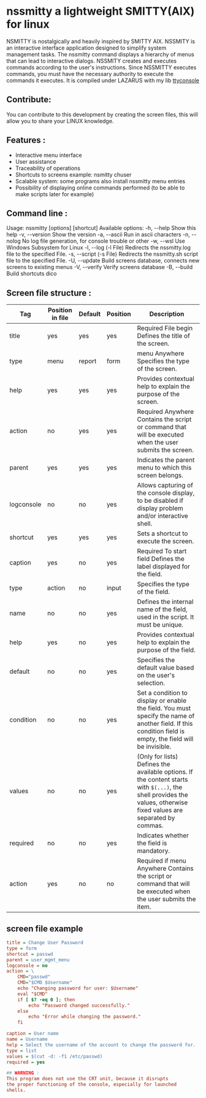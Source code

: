 # nssmitty a lightweight SMITTY(AIX) for linux

NSMITTY is nostalgically and heavily inspired by SMITTY AIX.
NSSMITY is an interactive interface application designed to
simplify system management tasks. The nssmitty command displays
a hierarchy of menus that can lead to interactive dialogs.
NSSMITY creates and executes commands according to the user's
instructions. Since NSSMITTY executes commands, you must have
the necessary authority to execute the commands it executes.
It is compiled under LAZARUS with my lib [ttyconsole](https://github.com/neuts-jl/ttyconsole)

## Contribute: 
You can contribute to this development by creating the screen files, 
this will allow you to share your LINUX knowledge.

## Features : 
- Interactive menu interface
- User assistance
- Traceability of operations
- Shortcuts to screens example: nsmitty chuser
- Scalable system: some programs also install nssmitty menu entries
- Possibility of displaying online commands performed
 (to be able to make scripts later for example)

## Command line :
Usage: nssmitty [options] [shortcut]
Available options:
  -h, --help      Show this help
  -v, --version   Show the version
  -a, --ascii     Run in ascii characters
  -n, --nolog     No log file generation, for console trouble or other
  -w, --wsl       Use Windows Subsystem for Linux
  -l, --log       (-l File) Redirects the nssmitty.log file to the specified File.
  -s, --script    (-s File) Redirects the nssmitty.sh script file to the specified File.
  -U, --update    Build screens database, connects new screens to existing menus
  -V, --verify    Verify screens database
  -B, --build     Build shortcuts dico

## Screen file structure :
| Tag        | Position in file | Default | Position  | Description                                                                                  |
|------------|----------------|---------|-----------|----------------------------------------------------------------------------------------------|
| title      | yes            | yes     | yes       | Required File begin Defines the title of the screen.                                         |
| type       | menu           | report  | form      | menu Anywhere Specifies the type of the screen.                                              |
| help       | yes            | yes     | yes       | Provides contextual help to explain the purpose of the screen.                               |
| action     | no             | yes     | yes       | Required Anywhere Contains the script or command that will be executed when the user submits the screen. |
| parent     | yes            | yes     | yes       | Indicates the parent menu to which this screen belongs.                                      |
| logconsole | no             | no      | yes       | Allows capturing of the console display, to be disabled if display problem and/or interactive shell. |
| shortcut   | yes            | yes     | yes       | Sets a shortcut to execute the screen.                                                      |
| caption    | yes            | no      | yes       | Required To start field Defines the label displayed for the field.                          |
| type       | action         | no      | input     | Specifies the type of the field.                                                            |
| name       | no             | no      | yes       | Defines the internal name of the field, used in the script. It must be unique.              |
| help       | yes            | no      | yes       | Provides contextual help to explain the purpose of the field.                               |
| default    | no             | no      | yes       | Specifies the default value based on the user's selection.                                  |
| condition  | no             | no      | yes       | Set a condition to display or enable the field. You must specify the name of another field. If this condition field is empty, the field will be invisible. |
| values     | no             | no      | yes       | (Only for lists) Defines the available options. If the content starts with `$(...)`, the shell provides the values, otherwise fixed values are separated by commas. |
| required   | no             | no      | yes       | Indicates whether the field is mandatory.                                                   |
| action     | yes            | no      | no        | Required if menu Anywhere Contains the script or command that will be executed when the user submits the item. |

## screen file example
```ini
title = Change User Password
type = form
shortcut = passwd
parent = user_mgmt_menu
logconsole = no
action = \
    CMD="passwd"
    CMD="$CMD $Username"
    echo "Changing password for user: $Username"
    eval "$CMD"
    if [ $? -eq 0 ]; then
        echo "Password changed successfully."
    else
        echo "Error while changing the password."
    fi

caption = User name
name = Username
help = Select the username of the account to change the password for.
type = list
values = $(cut -d: -f1 /etc/passwd)
required = yes

## WARNING : 
This program does not use the CRT unit, because it disrupts
the proper functioning of the console, especially for launched
shells.
